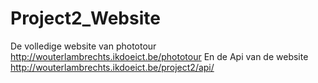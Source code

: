 Project2_Website
================
De volledige website van phototour http://wouterlambrechts.ikdoeict.be/phototour
En de Api van de website http://wouterlambrechts.ikdoeict.be/project2/api/
